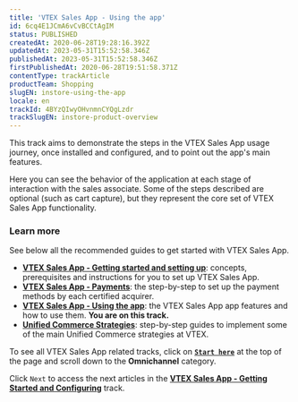 ```yaml
---
title: 'VTEX Sales App - Using the app'
id: 6cq4E1JCmA6vCvBCCtAgIM
status: PUBLISHED
createdAt: 2020-06-28T19:28:16.392Z
updatedAt: 2023-05-31T15:52:58.346Z
publishedAt: 2023-05-31T15:52:58.346Z
firstPublishedAt: 2020-06-28T19:51:58.371Z
contentType: trackArticle
productTeam: Shopping
slugEN: instore-using-the-app
locale: en
trackId: 4BYzQIwyOHvnmnCYQgLzdr
trackSlugEN: instore-product-overview
---
```


This track aims to demonstrate the steps in the VTEX Sales App usage journey, once installed and configured, and to point out the app's main features.

Here you can see the behavior of the application at each stage of interaction with the sales associate. Some of the steps described are optional (such as cart capture), but they represent the core set of VTEX Sales App functionality.

### Learn more

See below all the recommended guides to get started with VTEX Sales App.

* **[VTEX Sales App - Getting started and setting up](/en/tracks/instore-getting-started-and-setting-up--zav76TFEZlAjnyBVL5tRc)**: concepts, prerequisites and instructions for you to set up VTEX Sales App.
* **[VTEX Sales App - Payments](/en/tracks/instore-payments--43B4Nr7uZva5UdwWEt3PEy)**: the step-by-step to set up the payment methods by each certified acquirer.
* **[VTEX Sales App - Using the app](/en/tracks/instore-using-the-app--4BYzQIwyOHvnmnCYQgLzdr)**: the VTEX Sales App app features and how to use them. **You are on this track.**
* **[Unified Commerce Strategies](/en/tracks/unified-commerce-strategies--3WGDRRhc3vf1MJb9zGncnv)**: step-by-step guides to implement some of the main Unified Commerce strategies at VTEX.

To see all VTEX Sales App related tracks, click on **[`Start here`](/en/tracks/)** at the top of the page and scroll down to the **Omnichannel** category.

Click `Next` to access the next articles in the **[VTEX Sales App - Getting Started and Configuring](/pt/tracks/instore-primeiros-passos-e-configuracoes--zav76TFEZlAjnyBVL5tRc)** track.
